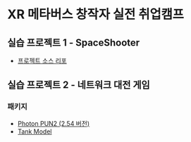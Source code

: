# XR 메타버스 창작자 실전 취업캠프

## 실습 프로젝트 1 - SpaceShooter

- [프로젝트 소스 리포](https://github.com/IndieGameMaker/SeSAC_SpaceShooter.git)

## 실습 프로젝트 2 - 네트워크 대전 게임

### 패키지

- [Photon PUN2 (2.54 버전)](assets/Photon245.unitypackage)
- [Tank Model](assets/TankAsset.unitypackage)
